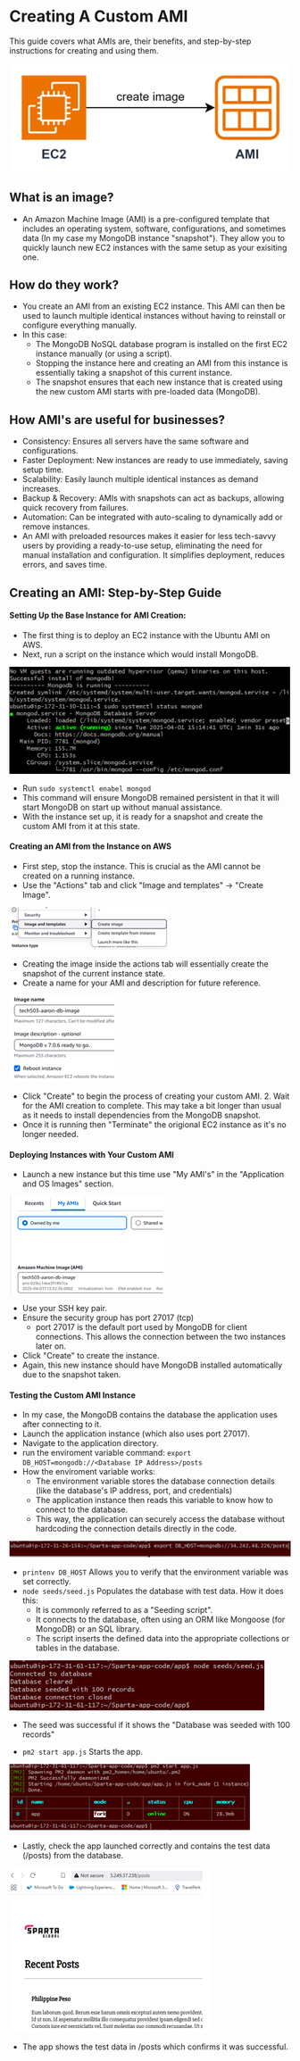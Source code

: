 # Creating A Custom AMI
This guide covers what AMIs are, their benefits, and step-by-step instructions for creating and using them.

![EC2-AMI](images/EC2-AMI-DIAGRAM.png)

## What is an image?
- An Amazon Machine Image (AMI) is a pre-configured template that includes an operating system, software, configurations, and sometimes data (In my case my MongoDB instance "snapshot"). They allow you to quickly launch new EC2 instances with the same setup as your exisiting one.

## How do they work?
- You create an AMI from an existing EC2 instance. This AMI can then be used to launch multiple identical instances without having to reinstall or configure everything manually. 
- In this case: 
  - The MongoDB NoSQL database program is installed on the first EC2 instance manually (or using a script).
  - Stopping the instance here and creating an AMI from this instance is essentially taking a snapshot of this current instance.
  - The snapshot ensures that each new instance that is created using the new custom AMI starts with pre-loaded data (MongoDB).

## How AMI's are useful for businesses?
- Consistency: Ensures all servers have the same software and configurations.
- Faster Deployment: New instances are ready to use immediately, saving setup time.
- Scalability: Easily launch multiple identical instances as demand increases.
- Backup & Recovery: AMIs with snapshots can act as backups, allowing quick recovery from failures.
- Automation: Can be integrated with auto-scaling to dynamically add or remove instances.
- An AMI with preloaded resources makes it easier for less tech-savvy users by providing a ready-to-use setup, eliminating the need for manual installation and configuration. It simplifies deployment, reduces errors, and saves time.

## Creating an AMI: Step-by-Step Guide

#### Setting Up the Base Instance for AMI Creation:
- The first thing is to deploy an EC2 instance with the Ubuntu AMI on AWS.
- Next, run a script on the instance which would install MongoDB. 

![MongoDB running](images/MongoDB-running.png)

- Run `sudo systemctl enabel mongod` 
- This command will ensure MongoDB remained persistent in that it will start MongoDB on start up without manual assistance.
- With the instance set up, it is ready for a snapshot and create the custom AMI from it at this state.

#### Creating an AMI from the Instance on AWS
- First step, stop the instance. This is crucial as the AMI cannot be created on a running instance.
- Use the "Actions" tab and click "Image and templates" -> "Create Image".

![Create Image Tab](images/Create-image-tab.png)

- Creating the image inside the actions tab will essentially create the snapshot of the current instance state.
- Create a name for your AMI and description for future reference.

![Image Name](images/Image%20name.png)

- Click "Create" to begin the process of creating your custom AMI. 2. Wait for the AMI creation to complete. This may take a bit longer than usual as it needs to install dependencies from the MongoDB snapshot.
- Once it is running then "Terminate" the origional EC2 instance as it's no longer needed.

#### Deploying Instances with Your Custom AMI
- Launch a new instance but this time use "My AMI's" in the "Application and OS Images" section.

![My AMI's](images/My-AMI's.png)

- Use your SSH key pair.
- Ensure the security group has port 27017 (tcp) 
  - port 27017 is the default port used by MongoDB for client connections. This allows the connection between the two instances later on.
- Click "Create" to create the instance.
- Again, this new instance should have MongoDB installed automatically due to the snapshot taken.

#### Testing the Custom AMI Instance
- In my case, the MongoDB contains the database the application uses after connecting to it.
- Launch the application instance (which also uses port 27017).
- Navigate to the application directory.
- run the enviroment variable command: `export DB_HOST=mongodb://<Database IP Address>/posts`
- How the enviroment variable works:
  - The environment variable stores the database connection details (like the database's IP address, port, and credentials)
  - The application instance then reads this variable to know how to connect to the database.
  - This way, the application can securely access the database without hardcoding the connection details directly in the code.

![Setting the enviroment variable](images/Env-Variable.png)

- `printenv DB_HOST` Allows you to verify that the environment variable was set correctly.
- `node seeds/seed.js` Populates the database with test data. How it does this: 
  - It is commonly referred to as a "Seeding script".
  - It connects to the database, often using an ORM like Mongoose (for MongoDB) or an SQL library.
  - The script inserts the defined data into the appropriate collections or tables in the database.

![Seeding](images/Seeding-script.png)

- The seed was successful if it shows the "Database was seeded with 100 records"

- `pm2 start app.js` Starts the app.

![App Started](images/App-Started.png)

- Lastly, check the app launched correctly and contains the test data (/posts) from the database. 

![Testing the app](images/App-Test-Posts.png)

- The app shows the test data in /posts which confirms it was successful.